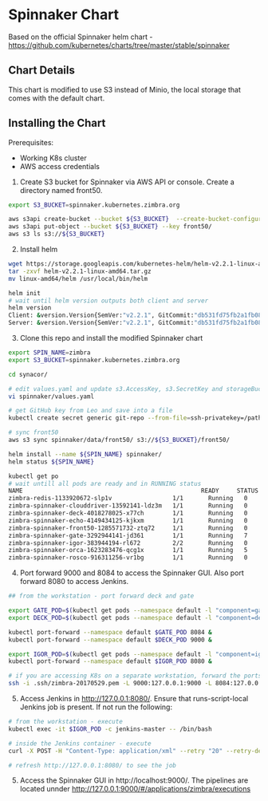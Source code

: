 # Spinnaker Chart

Based on the official Spinnaker helm chart - https://github.com/kubernetes/charts/tree/master/stable/spinnaker

## Chart Details
This chart is modified to use S3 instead of Minio, the local storage that comes with the default chart.

## Installing the Chart

Prerequisites:

- Working K8s cluster
- AWS access credentials

1. Create S3 bucket for Spinnaker via AWS API or console. Create a directory named front50.

```bash
export S3_BUCKET=spinnaker.kubernetes.zimbra.org

aws s3api create-bucket --bucket ${S3_BUCKET}  --create-bucket-configuration LocationConstraint=us-west-2
aws s3api put-object --bucket ${S3_BUCKET} --key front50/
aws s3 ls s3://${S3_BUCKET}
```

2. Install helm

```bash
wget https://storage.googleapis.com/kubernetes-helm/helm-v2.2.1-linux-amd64.tar.gz
tar -zxvf helm-v2.2.1-linux-amd64.tar.gz
mv linux-amd64/helm /usr/local/bin/helm

helm init
# wait until helm version outputs both client and server
helm version
Client: &version.Version{SemVer:"v2.2.1", GitCommit:"db531fd75fb2a1fb0841a98d9e55c58c21f70f4c", GitTreeState:"clean"}
Server: &version.Version{SemVer:"v2.2.1", GitCommit:"db531fd75fb2a1fb0841a98d9e55c58c21f70f4c", GitTreeState:"clean"}
```

3. Clone this repo and install the modified Spinnaker chart

```bash
export SPIN_NAME=zimbra
export S3_BUCKET=spinnaker.kubernetes.zimbra.org

cd synacor/

# edit values.yaml and update s3.AccessKey, s3.SecretKey and storageBucket to match step #1
vi spinnaker/values.yaml

# get GitHub key from Leo and save into a file
kubectl create secret generic git-repo --from-file=ssh-privatekey=/path/to/key

# sync front50
aws s3 sync spinnaker/data/front50/ s3://${S3_BUCKET}/front50/

helm install --name ${SPIN_NAME} spinnaker/
helm status ${SPIN_NAME}

kubectl get po
# wait untill all pods are ready and in RUNNING status
NAME                                                  READY     STATUS    RESTARTS   AGE
zimbra-redis-1133920672-slp1v                 1/1       Running   0          3d
zimbra-spinnaker-clouddriver-13592141-ldz3m   1/1       Running   0          3d
zimbra-spinnaker-deck-4018278025-x77ch        1/1       Running   0          3d
zimbra-spinnaker-echo-4149434125-kjkxm        1/1       Running   0          3d
zimbra-spinnaker-front50-1285571732-ztq72     1/1       Running   0          3d
zimbra-spinnaker-gate-3292944141-jd361        1/1       Running   7          3d
zimbra-spinnaker-igor-383944194-rl672         2/2       Running   0          3d
zimbra-spinnaker-orca-1623283476-qcg1x        1/1       Running   5          3d
zimbra-spinnaker-rosco-916311256-vr1bg        1/1       Running   0          3d
```

4. Port forward 9000 and 8084 to access the Spinnaker GUI. Also port forward 8080 to access Jenkins.

```bash
## from the workstation - port forward deck and gate

export GATE_POD=$(kubectl get pods --namespace default -l "component=gate,app=${SPIN_NAME}-spinnaker" -o jsonpath="{.items[0].metadata.name}")
export DECK_POD=$(kubectl get pods --namespace default -l "component=deck,app=${SPIN_NAME}-spinnaker" -o jsonpath="{.items[0].metadata.name}")

kubectl port-forward --namespace default $GATE_POD 8084 &
kubectl port-forward --namespace default $DECK_POD 9000 &

export IGOR_POD=$(kubectl get pods --namespace default -l "component=igor,app=${SPIN_NAME}-spinnaker" -o jsonpath="{.items[0].metadata.name}")
kubectl port-forward --namespace default $IGOR_POD 8080 &
```

```bash
# if you are accessing K8s on a separate workstation, forward the ports on a new SSH tunnel
ssh -i .ssh/zimbra-20170529.pem -L 9000:127.0.0.1:9000 -L 8084:127.0.0.1:8084 -L 8080:127.0.0.1:8080 ubuntu@35.161.227.109

```

5. Access Jenkins in http://127.0.0.1:8080/. Ensure that runs-script-local Jenkins job is present. If not run the following:

```bash
# from the workstation - execute
kubectl exec -it $IGOR_POD -c jenkins-master -- /bin/bash

# inside the Jenkins container - execute
curl -X POST -H "Content-Type: application/xml" --retry "20" --retry-delay "10" --max-time "3" --data-binary "@/jobs/run-script-local.xml" "http://127.0.0.1:8080/createItem?name=run-script-local"

# refresh http://127.0.0.1:8080/ to see the job
```

5. Access the Spinnaker GUI in http://localhost:9000/. The pipelines are located unnder http://127.0.0.1:9000/#/applications/zimbra/executions

